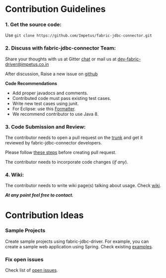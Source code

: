 # Contribution Guidelines

### 1. Get the source code: 

Use `git clone https://github.com/Impetus/fabric-jdbc-connector.git`

### 2. Discuss with fabric-jdbc-connector Team:

Share your thoughts with us at Gitter [chat](https://gitter.im/Impetus/fabric-jdbc-connector?utm_source=badge&utm_medium=badge&utm_campaign=pr-badge&utm_content=badge) or mail us at dev-fabric-driver@impetus.co.in

After discussion, Raise a new issue on [github](https://github.com/Impetus/fabric-jdbc-connector/issues)

**Code Recommendations**

- Add proper javadocs and comments.
- Contributed code must pass existing test cases.
- Write new test cases using junit.
- For Eclipse: use this [Formatter](https://github.com/JeetenJaiswal/fabric-jdbc-connector/blob/pullrequest/sites/eclipse-java-code-formatter.xml).
- We recommend contributor to use Java 8.


### 3. Code Submission and Review:

The contributor needs to open a pull request on the [trunk](https://github.com/Impetus/fabric-jdbc-connector/pulls) and get it reviewed by fabric-jdbc-connector developers.

Please follow [these steps](https://github.com/JeetenJaiswal/fabric-jdbc-connector/wiki/Git-Workflow) before creating pull request.

The contributor needs to incorporate code changes (_if any_).

### 4. Wiki:

The contributor needs to write wiki page(s) talking about usage. Check [wiki](https://github.com/Impetus/fabric-jdbc-connector/wiki).


_**At any point feel free to contact.**_



# Contribution Ideas

### Sample Projects

Create sample projects using fabric-jdbc-driver. For example, you can create a sample web application using Spring. Check existing [examples](https://github.com/Impetus/fabric-jdbc-connector/tree/master/fabric-jdbc-examples).

### Fix open issues

 Check list of  [open issues](https://github.com/Impetus/fabric-jdbc-connector/issues).



